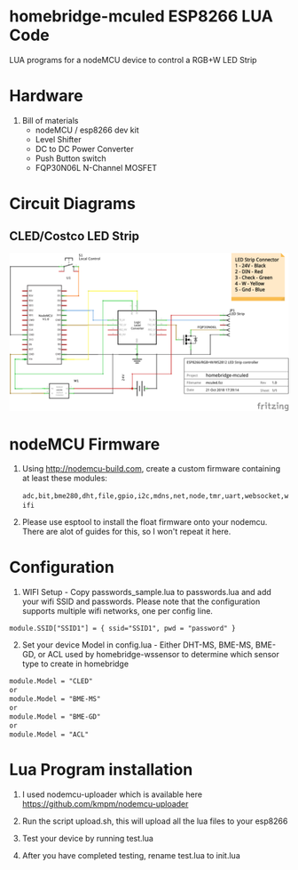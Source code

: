 # homebridge-mculed ESP8266 LUA Code

LUA programs for a nodeMCU device to control a RGB+W LED Strip

# Hardware

1. Bill of materials
   - nodeMCU / esp8266 dev kit
   - Level Shifter
   - DC to DC Power Converter
   - Push Button switch
   - FQP30N06L N-Channel MOSFET

# Circuit Diagrams

## CLED/Costco LED Strip

![CLED](mculed_schem.png)

# nodeMCU Firmware

1. Using http://nodemcu-build.com, create a custom firmware containing at least
   these modules:

   `adc,bit,bme280,dht,file,gpio,i2c,mdns,net,node,tmr,uart,websocket,wifi`


2. Please use esptool to install the float firmware onto your nodemcu.  There are alot of guides for this, so I won't repeat it here.

# Configuration

1. WIFI Setup - Copy passwords_sample.lua to passwords.lua and add your wifi SSID and passwords.  Please note
   that the configuration supports multiple wifi networks, one per config line.
```
module.SSID["SSID1"] = { ssid="SSID1", pwd = "password" }
```

2. Set your device Model in config.lua - Either DHT-MS,  BME-MS, BME-GD, or ACL used by homebridge-wssensor to determine which sensor type to create in homebridge

```
module.Model = "CLED"
or
module.Model = "BME-MS"
or
module.Model = "BME-GD"
or
module.Model = "ACL"
```

# Lua Program installation

1. I used nodemcu-uploader which is available here https://github.com/kmpm/nodemcu-uploader

2. Run the script upload.sh, this will upload all the lua files to your esp8266

3. Test your device by running test.lua

4. After you have completed testing, rename test.lua to init.lua
